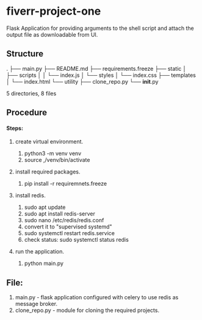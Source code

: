 # fiverr-project-one
Flask Application for providing arguments to the shell script and attach the output file as downloadable from UI.

## Structure
.
├── main.py
├── README.md
├── requirements.freeze
├── static
│   ├── scripts
│   │   └── index.js
│   └── styles
│       └── index.css
├── templates
│   └── index.html
└── utility
    ├── clone_repo.py
    └── __init__.py

5 directories, 8 files

## Procedure

#### Steps:

1. create virtual environment.
    1. python3 -m venv venv
    2. source ,/venv/bin/activate

2.  install required packages.
    1. pip install -r requiremnets.freeze

3. install redis.
    1. sudo apt update
    2. sudo apt install redis-server
    3. sudo nano /etc/redis/redis.conf
    4. convert it to "supervised systemd"
    5. sudo systemctl restart redis.service
    6. check status: sudo systemctl status redis

3. run the application.
    1. python main.py

## File:

1. main.py - flask application configured with celery to use redis as message broker.
2. clone_repo.py - module for cloning the required projects.
